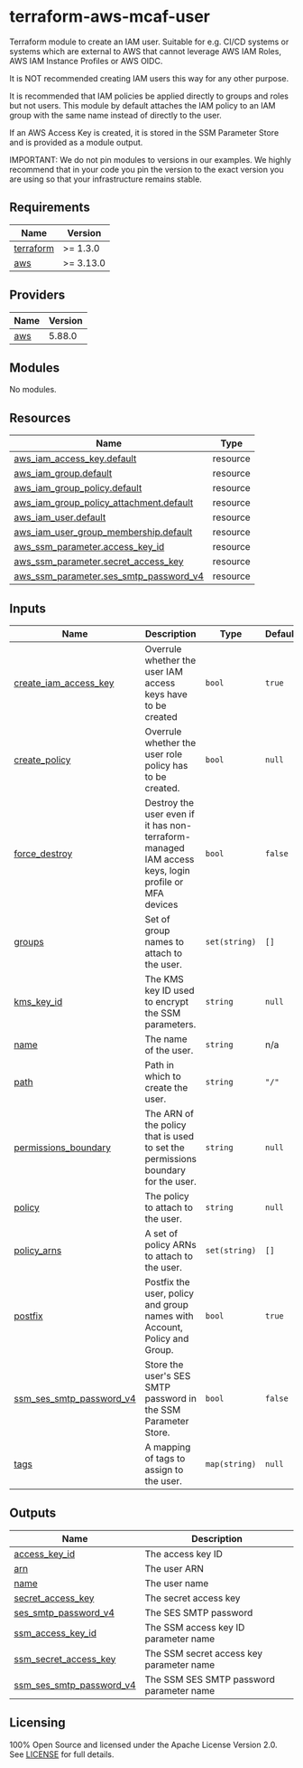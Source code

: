 # terraform-aws-mcaf-user

Terraform module to create an IAM user. Suitable for e.g. CI/CD systems or systems which are external to AWS that cannot leverage AWS IAM Roles, AWS IAM Instance Profiles or AWS OIDC.

It is NOT recommended creating IAM users this way for any other purpose.

It is recommended that IAM policies be applied directly to groups and roles but not users. This module by default attaches the IAM policy to an IAM group with the same name instead of directly to the user.

If an AWS Access Key is created, it is stored in the SSM Parameter Store and is provided as a module output.

IMPORTANT: We do not pin modules to versions in our examples. We highly recommend that in your code you pin the version to the exact version you are using so that your infrastructure remains stable.

<!-- BEGIN_TF_DOCS -->
## Requirements

| Name | Version |
|------|---------|
| <a name="requirement_terraform"></a> [terraform](#requirement\_terraform) | >= 1.3.0 |
| <a name="requirement_aws"></a> [aws](#requirement\_aws) | >= 3.13.0 |

## Providers

| Name | Version |
|------|---------|
| <a name="provider_aws"></a> [aws](#provider\_aws) | 5.88.0 |

## Modules

No modules.

## Resources

| Name | Type |
|------|------|
| [aws_iam_access_key.default](https://registry.terraform.io/providers/hashicorp/aws/latest/docs/resources/iam_access_key) | resource |
| [aws_iam_group.default](https://registry.terraform.io/providers/hashicorp/aws/latest/docs/resources/iam_group) | resource |
| [aws_iam_group_policy.default](https://registry.terraform.io/providers/hashicorp/aws/latest/docs/resources/iam_group_policy) | resource |
| [aws_iam_group_policy_attachment.default](https://registry.terraform.io/providers/hashicorp/aws/latest/docs/resources/iam_group_policy_attachment) | resource |
| [aws_iam_user.default](https://registry.terraform.io/providers/hashicorp/aws/latest/docs/resources/iam_user) | resource |
| [aws_iam_user_group_membership.default](https://registry.terraform.io/providers/hashicorp/aws/latest/docs/resources/iam_user_group_membership) | resource |
| [aws_ssm_parameter.access_key_id](https://registry.terraform.io/providers/hashicorp/aws/latest/docs/resources/ssm_parameter) | resource |
| [aws_ssm_parameter.secret_access_key](https://registry.terraform.io/providers/hashicorp/aws/latest/docs/resources/ssm_parameter) | resource |
| [aws_ssm_parameter.ses_smtp_password_v4](https://registry.terraform.io/providers/hashicorp/aws/latest/docs/resources/ssm_parameter) | resource |

## Inputs

| Name | Description | Type | Default | Required |
|------|-------------|------|---------|:--------:|
| <a name="input_create_iam_access_key"></a> [create\_iam\_access\_key](#input\_create\_iam\_access\_key) | Overrule whether the user IAM access keys have to be created | `bool` | `true` | no |
| <a name="input_create_policy"></a> [create\_policy](#input\_create\_policy) | Overrule whether the user role policy has to be created. | `bool` | `null` | no |
| <a name="input_force_destroy"></a> [force\_destroy](#input\_force\_destroy) | Destroy the user even if it has non-terraform-managed IAM access keys, login profile or MFA devices | `bool` | `false` | no |
| <a name="input_groups"></a> [groups](#input\_groups) | Set of group names to attach to the user. | `set(string)` | `[]` | no |
| <a name="input_kms_key_id"></a> [kms\_key\_id](#input\_kms\_key\_id) | The KMS key ID used to encrypt the SSM parameters. | `string` | `null` | no |
| <a name="input_name"></a> [name](#input\_name) | The name of the user. | `string` | n/a | yes |
| <a name="input_path"></a> [path](#input\_path) | Path in which to create the user. | `string` | `"/"` | no |
| <a name="input_permissions_boundary"></a> [permissions\_boundary](#input\_permissions\_boundary) | The ARN of the policy that is used to set the permissions boundary for the user. | `string` | `null` | no |
| <a name="input_policy"></a> [policy](#input\_policy) | The policy to attach to the user. | `string` | `null` | no |
| <a name="input_policy_arns"></a> [policy\_arns](#input\_policy\_arns) | A set of policy ARNs to attach to the user. | `set(string)` | `[]` | no |
| <a name="input_postfix"></a> [postfix](#input\_postfix) | Postfix the user, policy and group names with Account, Policy and Group. | `bool` | `true` | no |
| <a name="input_ssm_ses_smtp_password_v4"></a> [ssm\_ses\_smtp\_password\_v4](#input\_ssm\_ses\_smtp\_password\_v4) | Store the user's SES SMTP password in the SSM Parameter Store. | `bool` | `false` | no |
| <a name="input_tags"></a> [tags](#input\_tags) | A mapping of tags to assign to the user. | `map(string)` | `null` | no |

## Outputs

| Name | Description |
|------|-------------|
| <a name="output_access_key_id"></a> [access\_key\_id](#output\_access\_key\_id) | The access key ID |
| <a name="output_arn"></a> [arn](#output\_arn) | The user ARN |
| <a name="output_name"></a> [name](#output\_name) | The user name |
| <a name="output_secret_access_key"></a> [secret\_access\_key](#output\_secret\_access\_key) | The secret access key |
| <a name="output_ses_smtp_password_v4"></a> [ses\_smtp\_password\_v4](#output\_ses\_smtp\_password\_v4) | The SES SMTP password |
| <a name="output_ssm_access_key_id"></a> [ssm\_access\_key\_id](#output\_ssm\_access\_key\_id) | The SSM access key ID parameter name |
| <a name="output_ssm_secret_access_key"></a> [ssm\_secret\_access\_key](#output\_ssm\_secret\_access\_key) | The SSM secret access key parameter name |
| <a name="output_ssm_ses_smtp_password_v4"></a> [ssm\_ses\_smtp\_password\_v4](#output\_ssm\_ses\_smtp\_password\_v4) | The SSM SES SMTP password parameter name |
<!-- END_TF_DOCS -->

## Licensing

100% Open Source and licensed under the Apache License Version 2.0. See [LICENSE](https://github.com/schubergphilis/terraform-aws-mcaf-user/blob/master/LICENSE) for full details.
